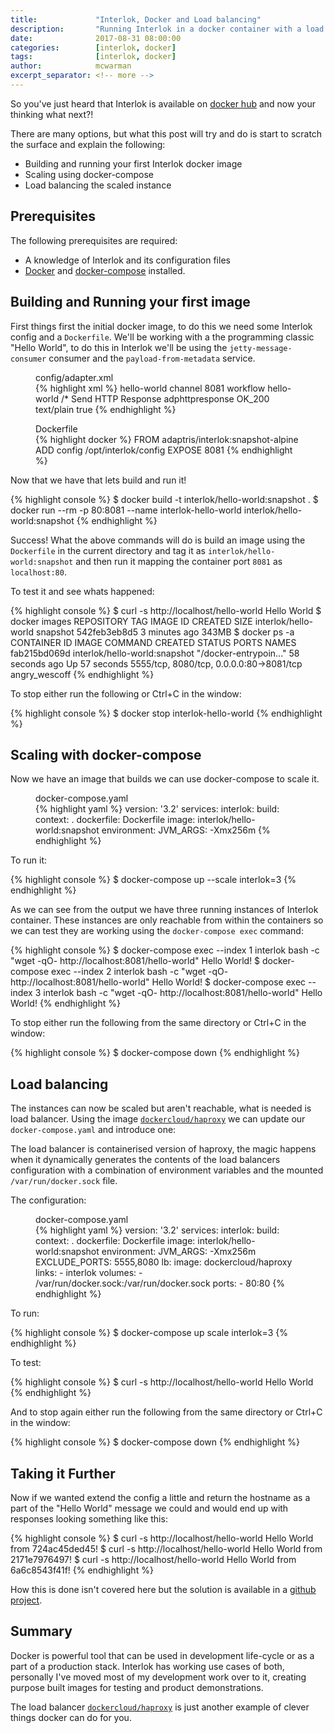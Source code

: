 ```yaml
---
title:             "Interlok, Docker and Load balancing"
description:       "Running Interlok in a docker container with a load balancer."
date:              2017-08-31 08:00:00
categories:        [interlok, docker]
tags:              [interlok, docker]
author:            mcwarman
excerpt_separator: <!-- more -->
---
```


So you've just heard that Interlok is available on [docker hub][interlok-docker-hub] and now your thinking what next?!

<!-- more -->

There are many options, but what this post will try and do is start to scratch the surface and explain the following:

* Building and running your first Interlok docker image
* Scaling using docker-compose
* Load balancing the scaled instance

## Prerequisites

The following prerequisites are required:

* A knowledge of Interlok and its configuration files
* [Docker][install-docker] and [docker-compose][install-docker-compose] installed.

## Building and Running your first image

First things first the initial docker image, to do this we need some Interlok config and a `Dockerfile`. We'll be working with a the programming classic "Hello World", to do this in Interlok we'll be using the `jetty-message-consumer` consumer and the `payload-from-metadata` service.

<figure class="highlight">
  <figcaption class="g code-caption">config/adapter.xml</figcaption>
{% highlight xml %}
<adapter>
  <unique-id>hello-world</unique-id>
  <channel-list>
    <channel>
      <unique-id>channel</unique-id>
      <consume-connection class="jetty-http-connection">
        <port>8081</port>
      </consume-connection>
      <produce-connection class="null-connection" />
      <workflow-list>
        <standard-workflow>
          <unique-id>workflow</unique-id>
          <consumer class="jetty-message-consumer">
            <destination class="configured-consume-destination">
              <configured-thread-name>hello-world</configured-thread-name>
              <destination>/*</destination>
            </destination>
            <parameter-handler class="jetty-http-ignore-parameters"/>
            <header-handler class="jetty-http-headers-as-metadata"/>
          </consumer>
          <service-collection class="service-list">
            <services>
              <payload-from-metadata-service>
                <template><![CDATA[Hello World!]]></template>
              </payload-from-metadata-service>
            </services>
          </service-collection>
          <producer class="jetty-standard-response-producer">
            <unique-id>Send HTTP Response</unique-id>
            <status-provider class="http-metadata-status">
              <code-key>adphttpresponse</code-key>
              <default-status>OK_200</default-status>
            </status-provider>
            <response-header-provider class="jetty-metadata-response-headers">
              <filter class="remove-all-metadata-filter"/>
            </response-header-provider>
            <content-type-provider class="http-raw-content-type-provider">
              <content-type>text/plain</content-type>
            </content-type-provider>
            <send-payload>true</send-payload>
          </producer>
        </standard-workflow>
      </workflow-list>
    </channel>
  </channel-list>
</adapter>  
{% endhighlight %}
</figure>

<figure class="highlight">
  <figcaption class="g code-caption">Dockerfile</figcaption>
{% highlight docker %}
FROM adaptris/interlok:snapshot-alpine
ADD config /opt/interlok/config
EXPOSE 8081
{% endhighlight %}
</figure>

Now that we have that lets build and run it!

{% highlight console %}
$ docker build -t interlok/hello-world:snapshot .
$ docker run --rm -p 80:8081 --name interlok-hello-world interlok/hello-world:snapshot
{% endhighlight %}

Success! What the above commands will do is build an image using the `Dockerfile` in the current directory and tag it as `interlok/hello-world:snapshot` and then run it mapping the container port `8081` as `localhost:80`.

To test it and see whats happened:

{% highlight console %}
$ curl -s http://localhost/hello-world
Hello World
$ docker images
REPOSITORY                             TAG                 IMAGE ID            CREATED             SIZE
interlok/hello-world                   snapshot            542feb3eb8d5        3 minutes ago       343MB
$ docker ps -a
CONTAINER ID        IMAGE                           COMMAND                  CREATED             STATUS                     PORTS                                      NAMES
fab215bd069d        interlok/hello-world:snapshot   "/docker-entrypoin..."   58 seconds ago      Up 57 seconds              5555/tcp, 8080/tcp, 0.0.0.0:80->8081/tcp   angry_wescoff
{% endhighlight %}

To stop either run the following or Ctrl+C in the window:

{% highlight console %}
$ docker stop interlok-hello-world
{% endhighlight %}

## Scaling with docker-compose

Now we have an image that builds we can use docker-compose to scale it.

<figure class="highlight">
  <figcaption class="g code-caption">docker-compose.yaml</figcaption>
{% highlight yaml %}
version: '3.2'
services:
  interlok:
    build:
      context: .
      dockerfile: Dockerfile
    image: interlok/hello-world:snapshot
    environment:
      JVM_ARGS: -Xmx256m
{% endhighlight %}
</figure>

To run it:

{% highlight console %}
$ docker-compose up --scale interlok=3
{% endhighlight %}

As we can see from the output we have three running instances of Interlok container. These instances are only reachable from within the containers so we can test they are working using the `docker-compose exec` command:

{% highlight console %}
$ docker-compose exec --index 1 interlok bash  -c "wget -qO-  http://localhost:8081/hello-world"
Hello World!
$ docker-compose exec --index 2 interlok bash  -c "wget -qO-  http://localhost:8081/hello-world"
Hello World!
$ docker-compose exec --index 3 interlok bash  -c "wget -qO-  http://localhost:8081/hello-world"
Hello World!
{% endhighlight %}

To stop either run the following from the same directory or Ctrl+C in the window:

{% highlight console %}
$ docker-compose down
{% endhighlight %}

## Load balancing

The instances can now be scaled but aren't reachable, what is needed is load balancer. Using the image [`dockercloud/haproxy`][dockercloud-haproxy] we can update our `docker-compose.yaml` and introduce one:

The load balancer is containerised version of haproxy, the magic happens when it dynamically generates the contents of the load balancers configuration with a combination of environment variables and the mounted `/var/run/docker.sock` file.

The configuration:

<figure class="highlight">
  <figcaption class="g code-caption">docker-compose.yaml</figcaption>
{% highlight yaml %}
version: '3.2'
services:
  interlok:
    build:
      context: .
      dockerfile: Dockerfile
    image: interlok/hello-world:snapshot
    environment:
      JVM_ARGS: -Xmx256m
      EXCLUDE_PORTS: 5555,8080
  lb:
    image: dockercloud/haproxy
    links:
      - interlok
    volumes:
      - /var/run/docker.sock:/var/run/docker.sock
    ports:
      - 80:80
{% endhighlight %}
</figure>

To run:

{% highlight console %}
$ docker-compose up scale interlok=3
{% endhighlight %}

To test:

{% highlight console %}
$ curl -s http://localhost/hello-world
Hello World
{% endhighlight %}

And to stop again either run the following from the same directory or Ctrl+C in the window:

{% highlight console %}
$ docker-compose down
{% endhighlight %}


## Taking it Further

Now if we wanted extend the config a little and return the hostname as a part of the "Hello World" message we could and would end up with responses looking something like this:

{% highlight console %}
$ curl -s http://localhost/hello-world
Hello World from 724ac45ded45!
$ curl -s http://localhost/hello-world
Hello World from 2171e7976497!
$ curl -s http://localhost/hello-world
Hello World from 6a6c8543f41f!
{% endhighlight %}

How this is done isn't covered here but the solution is available in a [github project][demo].

## Summary

Docker is powerful tool that can be used in development life-cycle or as a part of a production stack. Interlok has working use cases of both, personally I've moved most of my development work over to it, creating purpose built images for testing and product demonstrations.

The load balancer [`dockercloud/haproxy`][dockercloud-haproxy] is just another example of clever things docker can do for you.

[install-docker]: https://docs.docker.com/engine/installation/
[install-docker-compose]: https://docs.docker.com/compose/install/
[interlok-docker-hub]: https://hub.docker.com/r/adaptris/interlok/
[dockercloud-haproxy]: https://github.com/docker/dockercloud-haproxy
[demo]: https://github.com/adaptris-labs/interlok-load-balanced
